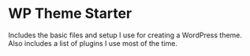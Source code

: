 WP Theme Starter
===

Includes the basic files and setup I use for creating a WordPress theme. Also includes a list of plugins I use most of the time.
